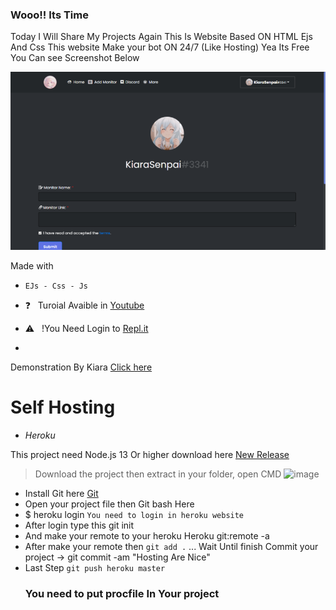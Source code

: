 ### Wooo!! Its Time
Today I Will Share My Projects Again This Is Website Based ON HTML Ejs And Css
This website Make your bot ON 24/7 (Like Hosting) Yea Its Free You Can see Screenshot Below
<div align="middle"></div><div align="middle"></div><div align="middle"><img src="/Images/Uptime.png"></div>



Made with
- ``EJs - Css - Js``

- ❓ &nbsp; Turoial Avaible in [Youtube](https://www.youtube.com/watch?v=G3yhZ78lYK0)
- ⚠ &nbsp; !You Need Login to [Repl.it](https://replit.com)
- 
Demonstration By Kiara
[Click here](https://KiaraHost.kiarasenpai.repl.co/callback) 

# Self Hosting
- *Heroku*

This project need Node.js 13 Or higher download here [New Release](https://github.com/Lernox-Dev/Caramel-Hosting/releases/new)
> Download the project then extract in your folder, open CMD
![image](https://user-images.githubusercontent.com/93978895/161688111-7b323d19-8158-477d-a4e7-f8f712e4f502.png)

- Install Git here [Git](https://git-scm.com/downloads)
- Open your project file then  Git bash Here
- $ heroku login ``You need to login in heroku website``
- After login type this git init
- And make your remote to your heroku  Heroku git:remote -a  <Your Bot name>
- After make your remote then `git add .` ... Wait Until finish
  Commit your project -> git commit -am "Hosting Are Nice"
- Last Step `git push heroku master`
  ### You need to put procfile In Your project

